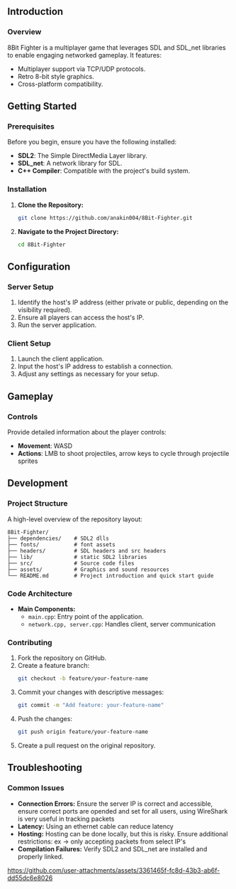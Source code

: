 
## Introduction

### Overview
8Bit Fighter is a multiplayer game that leverages SDL and SDL_net libraries to enable engaging networked gameplay. It features:
- Multiplayer support via TCP/UDP protocols.
- Retro 8-bit style graphics.
- Cross-platform compatibility.

## Getting Started

### Prerequisites
Before you begin, ensure you have the following installed:
- **SDL2**: The Simple DirectMedia Layer library.
- **SDL_net**: A network library for SDL.
- **C++ Compiler**: Compatible with the project's build system.

### Installation
1. **Clone the Repository:**
    ```bash
    git clone https://github.com/anakin004/8Bit-Fighter.git
    ```
2. **Navigate to the Project Directory:**
    ```bash
    cd 8Bit-Fighter
    ```


## Configuration

### Server Setup
1. Identify the host's IP address (either private or public, depending on the visibility required).
2. Ensure all players can access the host's IP.
3. Run the server application.

### Client Setup
1. Launch the client application.
2. Input the host's IP address to establish a connection.
3. Adjust any settings as necessary for your setup.

## Gameplay

### Controls
Provide detailed information about the player controls:
- **Movement**: WASD 
- **Actions**: LMB to shoot projectiles, arrow keys to cycle through projectile sprites


## Development

### Project Structure
A high-level overview of the repository layout:
```
8Bit-Fighter/
├── dependencies/    # SDL2 dlls
├── fonts/           # font assets
├── headers/         # SDL headers and src headers
├── lib/             # static SDL2 libraries
├── src/             # Source code files
├── assets/          # Graphics and sound resources
└── README.md        # Project introduction and quick start guide
```

### Code Architecture
- **Main Components:**
  - `main.cpp`: Entry point of the application.
  - `network.cpp, server.cpp`: Handles client, server communication

### Contributing
1. Fork the repository on GitHub.
2. Create a feature branch:
   ```bash
   git checkout -b feature/your-feature-name
   ```
3. Commit your changes with descriptive messages:
   ```bash
   git commit -m "Add feature: your-feature-name"
   ```
4. Push the changes:
   ```bash
   git push origin feature/your-feature-name
   ```
5. Create a pull request on the original repository.

## Troubleshooting

### Common Issues
- **Connection Errors:** Ensure the server IP is correct and accessible, ensure correct ports are opended and set for all users, using WireShark is very useful in tracking packets
- **Latency:** Using an ethernet cable can reduce latency
- **Hosting:** Hosting can be done locally, but this is risky. Ensure additional restrictions: ex -> only accepting packets from select IP's 
- **Compilation Failures:** Verify SDL2 and SDL_net are installed and properly linked.





https://github.com/user-attachments/assets/3361465f-fc8d-43b3-ab6f-dd55dc6e8026

